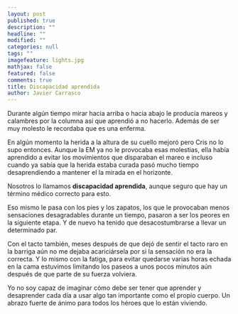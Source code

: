 ```yaml
---
layout: post
published: true
description: ""
headline: ""
modified: ""
categories: null
tags: ""
imagefeature: lights.jpg
mathjax: false
featured: false
comments: true
title: Discapacidad aprendida
author: Javier Carrasco
---
```


Durante algún tiempo mirar hacia arriba o hacia abajo le producía mareos y calambres por la columna así que aprendió a no hacerlo. Además de ser muy molesto le recordaba que es una enferma. 

En algún momento la herida a la altura de su cuello mejoró pero Cris no lo supo entonces. Aunque la EM ya no le provocaba esas molestias, ella había aprendido a evitar los movimientos que disparaban el mareo e incluso cuando ya sabía que la herida estaba curada pasó mucho tiempo desaprendiendo a mantener el la mirada en el horizonte.

Nosotros lo llamamos **discapacidad aprendida**, aunque seguro que hay un término médico correcto para esto.

Eso mismo le pasa con los pies y los zapatos, los que le provocaban menos sensaciones desagradables durante un tiempo, pasaron a ser los peores en la siguiente etapa. Y de nuevo ha tenido que desacostumbrarse a llevar un determinado par.

Con el tacto también, meses después de que dejó de sentir el tacto raro en la barriga aún no me dejaba acariciársela por si la sensación no era la correcta. Y lo mismo con la fatiga, para evitar quedarse varias horas echada en la cama estuvimos limitando los paseos a unos pocos minutos aún después de que parte de su fuerza volviera.

Yo no soy capaz de imaginar cómo debe ser tener que aprender y desaprender cada día a usar algo tan importante como el propio cuerpo. Un abrazo fuerte de ánimo para todos los héroes que lo están viviendo.
